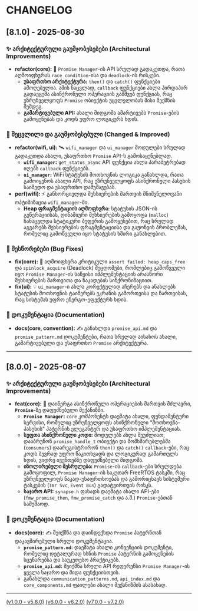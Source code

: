 # CHANGELOG

## [8.1.0] - 2025-08-30

### ✨ არქიტექტურული გაუმჯობესებები (Architectural Improvements)

- **refactor(core):** 🚀 `Promise Manager`-ის API სრულად გადაკეთდა, რათა აღმოიფხვრას `race condition`-ისა და `deadlock`-ის რისკები.
  - **უსაფრთხო არქიტექტურა:** `then()` და `catch()` ფუნქციები ამოღებულია. ამის ნაცვლად, `callback` ფუნქციები ახლა პირდაპირ გადაეცემა ასინქრონული ოპერაციის გამშვებ ფუნქციას, რაც უზრუნველყოფს `Promise` ობიექტის უცვლელობას მისი შექმნის შემდეგ.
  - **გამარტივებული API:** ახალი მიდგომა ამარტივებს `Promise`-ების გამოყენებას და კოდს უფრო ლოგიკურს ხდის.

### 🔄 შეცვლილი და გაუმჯობესებული (Changed & Improved)

- **refactor(wifi, ui):** 🛰️ `wifi_manager` და `ui_manager` მოდულები სრულად გადაკეთდა ახალი, უსაფრთხო `Promise` API-ს გამოსაყენებლად.
  - **`wifi_manager`:** `get_status_async` API ფუნქცია ახლა პარამეტრებად იღებს `callback` ფუნქციებს.
  - **`ui_manager`:** WiFi სტატუსის მოთხოვნის ლოგიკა განახლდა, რათა გამოიყენოს ახალი API, რაც უზრუნველყოფს ასინქრონული პასუხის საიმედო და უსაფრთხო დამუშავებას.
- **perf(wifi):** ⚡️ განხორციელდა მეხსიერების მართვის მნიშვნელოვანი ოპტიმიზაცია `wifi_manager`-ში.
  - **Heap ფრაგმენტაციის აღმოფხვრა:** სტატუსის JSON-ის გენერაციისას, დინამიური მეხსიერების გამოყოფა (`malloc`) ჩანაცვლდა სტატიკური ბუფერის გამოყენებით, რაც სრულად აგვარებს მეხსიერების ფრაგმენტაციისა და გაჟონვის პრობლემას, რომელიც გამოწვეული იყო სტატუსის ხშირი განახლებით.

### 🐛 შესწორებები (Bug Fixes)

- **fix(core):** 🐞 აღმოიფხვრა კრიტიკული `assert failed: heap_caps_free` და `spinlock_acquire` (Deadlock) შეცდომები, რომლებიც გამოწვეული იყო `Promise Manager`-ის საწყისი იმპლემენტაციის არასწორი მეხსიერების მართვითა და ნაკადების სინქრონიზაციით.
- **fix(ui):** 💡 `ui_manager`-ი ახლა კორექტულად აჩერებს და ანახლებს სტატუსის მოთხოვნის ტაიმერებს ეკრანის გამორთვისა და ჩართვისას, რაც სისტემას უფრო ენერგო-ეფექტურს ხდის.

### 📄 დოკუმენტაცია (Documentation)

- **docs(core, convention):** ✍️ განახლდა `promise_api.md` და `promise_pattern.md` დოკუმენტები, რათა სრულად აისახოს ახალი, გამარტივებული და უსაფრთხო `Promise` არქიტექტურა.

---

## [8.0.0] - 2025-08-07

### ✨ არქიტექტურული გაუმჯობესებები (Architectural Improvements)

- **feat(core):** 🚀 დაინერგა ასინქრონული ოპერაციების მართვის მძლავრი, **`Promise`**-ზე დაფუძნებული მექანიზმი.
  - **`Promise Manager`:** `core` კომპონენტს დაემატა ახალი, ფუნდამენტური სერვისი, რომელიც უზრუნველყოფს ასინქრონული "მოთხოვნა-პასუხის" პატერნის ელეგანტურ და უსაფრთხო იმპლემენტაციას.
  - **სუფთა ასინქრონული კოდი:** მოდულებს ახლა შეუძლიათ, დააბრუნონ `promise_handle_t` ობიექტი და მომხმარებლებმა (`consumers`) დაარეგისტრირონ `then()` და `catch()` `callback`-ები, რაც კოდს ბევრად უფრო წაკითხვადს და ლოგიკურად გამართულს ხდის, ვიდრე ივენთებზე დაფუძნებული მიდგომა.
  - **იზოლირებული შესრულება:** `Promise`-ის `callback`-ები სრულდება გამოყოფილ, `Promise Manager`-ის საკუთარ FreeRTOS ტასკში, რაც უზრუნველყოფს ნაკად-უსაფრთხოებას და გამორიცხავს სისტემური ტასკების (`Tmr Svc`, `Event Bus`) გადატვირთვის რისკს.
  - **საჯარო API:** `synapse.h` ფასადს დაემატა ახალი API-ები (`fmw_promise_then`, `fmw_promise_catch` და ა.შ.) `Promise`-ებთან სამუშაოდ.

### 📄 დოკუმენტაცია (Documentation)

- **docs(core):** ✍️ შეიქმნა და დაინდექსდა `Promise` პატერნთან დაკავშირებული სრული დოკუმენტაცია.
  - **`promise_pattern.md`:** დაემატა ახალი კონვენციის დოკუმენტი, რომელიც დეტალურად ხსნის `Promise` პატერნის გამოყენების სცენარებსა და საუკეთესო პრაქტიკებს.
  - **`promise_api.md`:** შეიქმნა სრული API რეფერენსი `Promise Manager`-ის ყველა საჯარო და შიდა ფუნქციისთვის.
  - განახლდა `communication_patterns.md`, `api_index.md` და `core_components.md` ფაილები ახალი მექანიზმის ასასახად.

---
[(v1.0.0 - v5.8.0)](docs/changelog/v5.md)
[(v6.0.0 - v6.2.0)](docs/changelog/v6.md)
[(v7.0.0 - v7.2.0)](docs/changelog/v7.md)
